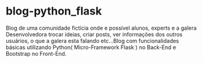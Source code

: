# blog-python_flask
 Blog de uma comunidade fictícia onde e possível alunos, experts e a galera Desenvolvedora trocar ideias, criar posts, ver informações dos outros usuários, o que a galera esta falando etc...Blog com funcionalidades básicas utilizando Python( Micro-Framework Flask ) no Back-End e Bootstrap no Front-End.
